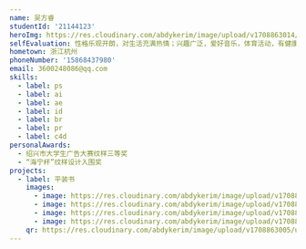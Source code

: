```yaml
---
name: 吴方睿
studentId: '21144123'
heroImg: https://res.cloudinary.com/abdykerim/image/upload/v1708863014/uploads/students/21144123/%E4%B8%AA%E4%BA%BA%E7%85%A7%E7%89%87_oxvugy.jpg
selfEvaluation: 性格乐观开朗，对生活充满热情；兴趣广泛，爱好音乐，体育活动，有健康的体魄；具有快速的适应能力和较强的学习能力
hometown: 浙江杭州
phoneNumber: '15868437980'
email: 3600248086@qq.com
skills:
  - label: ps
  - label: ai
  - label: ae
  - label: id
  - label: br
  - label: pr
  - label: c4d
personalAwards:
  - 绍兴市大学生广告大赛纹样三等奖
  - “海宁杯”纹样设计入围奖
projects:
  - label: 平装书
    images:
      - image: https://res.cloudinary.com/abdykerim/image/upload/v1708863013/uploads/students/21144123/softcover/image3_uk2iyl.jpg
      - image: https://res.cloudinary.com/abdykerim/image/upload/v1708863008/uploads/students/21144123/softcover/image2_zfx4qv.jpg
      - image: https://res.cloudinary.com/abdykerim/image/upload/v1708863006/uploads/students/21144123/softcover/image1_r7oli1.jpg
      - image: https://res.cloudinary.com/abdykerim/image/upload/v1708863005/uploads/students/21144123/softcover/image4_i2uy9w.jpg
    qr: https://res.cloudinary.com/abdykerim/image/upload/v1708863005/uploads/students/21144123/softcover/qr_h42ll0.png
---
```

